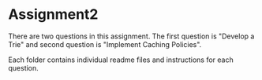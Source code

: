 # Assignment2
There are two questions in this assignment. The first question is "Develop a Trie" and second question is "Implement Caching Policies".

Each folder contains individual readme files and instructions for each question.

